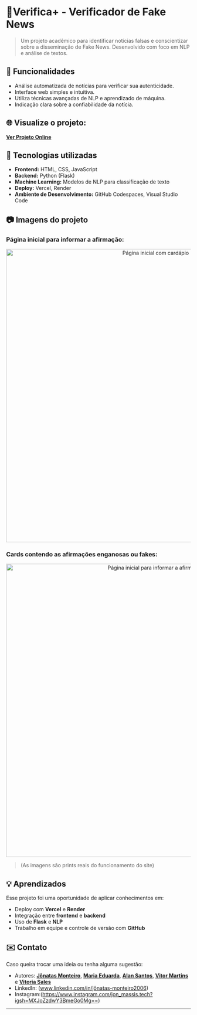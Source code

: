 # 🚨Verifica+ - Verificador de Fake News
> Um projeto acadêmico para identificar notícias falsas e conscientizar sobre a disseminação de Fake News. Desenvolvido com foco em NLP e análise de textos.

## 🚀 Funcionalidades

- Análise automatizada de notícias para verificar sua autenticidade.
- Interface web simples e intuitiva.
- Utiliza técnicas avançadas de NLP e aprendizado de máquina.
- Indicação clara sobre a confiabilidade da notícia.
## 🌐 Visualize o projeto:

**[Ver Projeto Online](https://verifica-five.vercel.app/)**
  

## 💠 Tecnologias utilizadas

- **Frontend:** HTML, CSS, JavaScript
- **Backend:** Python (Flask)
- **Machine Learning:** Modelos de NLP para classificação de texto
- **Deploy:** Vercel, Render
- **Ambiente de Desenvolvimento:** GitHub Codespaces, Visual Studio Code

 ## 📷 Imagens do projeto

### Página inicial para informar a afirmação:
<p align="center">
  <a href="https://drive.google.com/thumbnail?id=1PwuUJzo0sFBKhnyunpelBZhurr3QmJmm">
    <img src="https://github.com/user-attachments/assets/fcd49591-a96e-4e07-bbab-c5a734981220" alt="Página inicial com cardápio" width="800">
  </a>
</p>


### Cards contendo as afirmações enganosas ou fakes:
<p align="center">
  <a href="https://github.com/user-attachments/assets/fcd49591-a96e-4e07-bbab-c5a734981220">
    <img src="https://drive.google.com/uc?export=view&id=1qU2cBXaG0i6UfhwkMbp-FRXcuZLW_jPj" alt="Página inicial para informar a afirmação" width="800">
  </a>
</p>



> (As imagens são prints reais do funcionamento do site)
  

## 💡 Aprendizados

Esse projeto foi uma oportunidade de aplicar conhecimentos em:
- Deploy com **Vercel** e **Render**  
- Integração entre **frontend** e **backend**  
- Uso de **Flask** e **NLP**  
- Trabalho em equipe e controle de versão com **GitHub**  

## ✉️ Contato

Caso queira trocar uma ideia ou tenha alguma sugestão:
- Autores: **[Jônatas Monteiro](https://github.com/Jonatas-Tech)**, **[Maria Eduarda](https://github.com/EduardafMelo)**, **[Alan Santos](https://github.com/AlanADSantos)**, **[Vitor Martins](https://github.com/VitorMartinsRS)** e **[Vitoria Sales](https://github.com/vivigcsales)**    
- LinkedIn: (www.linkedin.com/in/jônatas-monteiro2006)
- Instagram:(https://www.instagram.com/jon_massis.tech?igsh=MXJoZzdwY3BmeGo0Mg==)
  
---

